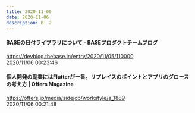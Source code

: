 ```yaml
---
title: 2020-11-06
date: 2020-11-06
description: B! 2
---
```


#### BASEの日付ライブラリについて - BASEプロダクトチームブログ
https://devblog.thebase.in/entry/2020/11/05/110000<br>
2020/11/06 00:23:46<br>


#### 個人開発の副業にはFlutterが一番。リプレイスのポイントとアプリのグロースの考え方 | Offers Magazine
https://offers.jp/media/sidejob/workstyle/a_1889<br>
2020/11/06 00:21:48<br>


